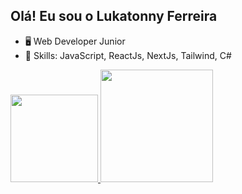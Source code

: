 

## Olá! Eu sou o Lukatonny Ferreira

- 🖥️ Web Developer Junior
- 🌱 Skills: JavaScript, ReactJs, NextJs, Tailwind, C#

<p align="start">
  <a href="https://github.com/Lukatonnyf">
    <img height="140em" src="https://github-readme-stats.vercel.app/api?username=Lukatonnyf&show_icons=true&theme=dark&include_all_commits=true&count_private=true&layout=compact">
    <img height="180em" src="https://github-readme-stats.vercel.app/api/top-langs/?username=Lukatonnyf&layout=compact&langs_count=16&theme=dark">
  </a>
</p>


